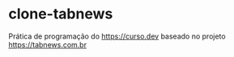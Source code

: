 # clone-tabnews
Prática de programação do https://curso.dev baseado no projeto https://tabnews.com.br
